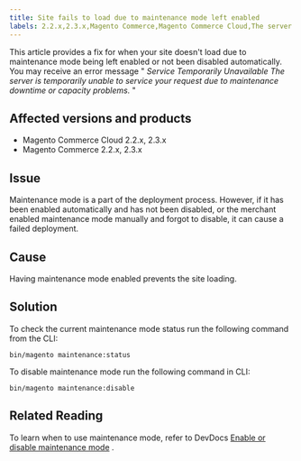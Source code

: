 ```yaml
---
title: Site fails to load due to maintenance mode left enabled
labels: 2.2.x,2.3.x,Magento Commerce,Magento Commerce Cloud,The server is temporarily unable to service your request due to maintenance downtime or capacity problems.,how to,maintenance mode,site not loading
---
```


This article provides a fix for when your site doesn't load due to maintenance mode being left enabled or not been disabled automatically. You may receive an error message " *Service Temporarily Unavailable The server is temporarily unable to service your request due to maintenance downtime or capacity problems.* "

## Affected versions and products

* Magento Commerce Cloud 2.2.x, 2.3.x
* Magento Commerce 2.2.x, 2.3.x

## Issue

Maintenance mode is a part of the deployment process. However, if it has been enabled automatically and has not been disabled, or the merchant enabled maintenance mode manually and forgot to disable, it can cause a failed deployment.

## Cause

Having maintenance mode enabled prevents the site loading.

## Solution

To check the current maintenance mode status run the following command from the CLI:

```clike
bin/magento maintenance:status
```

To disable maintenance mode run the following command in CLI:

```clike
bin/magento maintenance:disable
```

## Related Reading

To learn when to use maintenance mode, refer to DevDocs [Enable or disable maintenance mode](https://devdocs.magento.com/guides/v2.3/install-gde/install/cli/install-cli-subcommands-maint.html?itm_source=devdocs&itm_medium=search_page&itm_campaign=federated_search&itm_term=maintenance%20mode) .